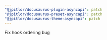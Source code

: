 ```yaml
---
"@jpitlor/docusaurus-plugin-asyncapi": patch
"@jpitlor/docusaurus-preset-asyncapi": patch
"@jpitlor/docusaurus-theme-asyncapi": patch
---
```


Fix hook ordering bug
